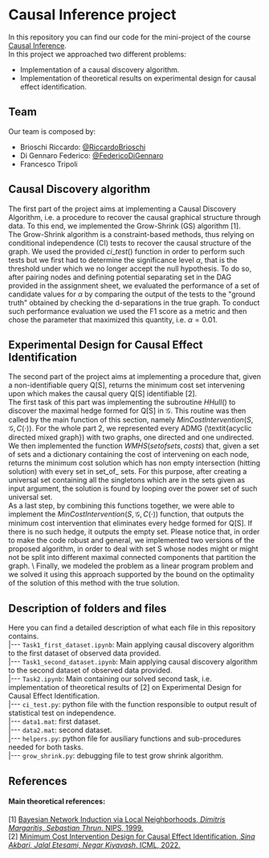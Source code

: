 # Causal Inference project
In this repository you can find our code for the mini-project of the course [Causal Inference](https://edu.epfl.ch/coursebook/en/causal-inference-MGT-416).  
In this project we approached two different problems:  
* Implementation of a causal discovery algorithm.  
* Implementation of theoretical results on experimental design for causal effect identification.  

## Team  
Our team is composed by:  
* Brioschi Riccardo: [@RiccardoBrioschi](https://github.com/RiccardoBrioschi)    
* Di Gennaro Federico: [@FedericoDiGennaro](https://github.com/FedericoDiGennaro)    
* Francesco Tripoli  

## Causal Discovery algorithm  
The first part of the project aims at implementing a Causal Discovery Algorithm, i.e. a procedure to recover the causal graphical structure through data. To this end, we implemented the Grow-Shrink (GS) algorithm [1].  
The Grow-Shrink algorithm is a constraint-based methods, thus relying on conditional independence (CI) tests to recover the causal structure of the graph. We used the provided $ci$_$test()$ function in order to perform such tests but we first had to determine the significance level $\alpha$, that is the threshold under which we no longer accept the null hypothesis. To do so, after pairing nodes and defining potential separating set in the DAG provided in the assignment sheet, we evaluated the performance of a set of candidate values for $\alpha$ by comparing the output of the tests to the "ground truth" obtained by checking the d-separations in the true graph. To conduct such performance evaluation we used the F1 score as a metric and then chose the parameter that maximized this quantity, i.e. $\alpha = 0.01$.  

## Experimental Design for Causal Effect Identification  
The second part of the project aims at implementing a procedure that, given a non-identifiable query Q[S], returns the minimum cost set intervening upon which makes the causal query Q[S] identifiable [2].  
The first task of this part was implementing the subroutine $HHull()$ to discover the maximal hedge formed for Q[S] in $\mathcal{G}$. This routine was then called by the main function of this section, namely 
$MinCostIntervention(S, \mathcal{G}, C(\cdot))$. For the whole part 2, we represented every ADMG (\textit{acyclic directed mixed graph}) with two graphs, one directed and one undirected.  
We then implemented the function $WMHS(set$_$of$_$sets, costs)$ that, given a set of sets and a dictionary containing the cost of intervening on each node, returns the minimum cost solution which has non empty intersection (hitting solution) with every set in set\_of\_ sets. For this purpose, after creating a universal set containing all the singletons which are in the sets given as input argument, the solution is found by looping over the power set of such universal set.  
As a last step, by combining this functions together, we were able to implement the $MinCostIntervention(S, \mathcal{G}, C(\cdot))$ function, that outputs the minimum cost intervention that eliminates every hedge formed for Q[S]. If there is no such hedge, it outputs the empty set. Please notice that, in order to make the code robust and general, we implemented two versions of the proposed algorithm, in order to deal with set S whose nodes might or might not be split into different maximal connected components that partition the graph. \\
Finally, we modeled the problem as a linear program problem and we solved it using this approach supported by the bound on the optimality of the solution of this method with the true solution.

## Description of folders and files  
Here you can find a detailed description of what each file in this repository contains.  
|--- `Task1_first_dataset.ipynb`: Main applying causal discovery algorithm to the first dataset of observed data provided.     
|--- `Task1_second_dataset.ipynb`: Main applying causal discovery algorithm to the second dataset of observed data provided.      
|--- `Task2.ipynb`: Main containing our solved second task, i.e. implementation of theoretical results of [2] on Experimental Design for Causal Effect Identification.   
|--- `ci_test.py`: python file with the function responsible to output result of statistical test on independence.  
|--- `data1.mat`: first dataset.  
|--- `data2.mat`: second dataset.  
|--- `helpers.py`: python file for ausiliary functions and sub-procedures needed for both tasks.  
|--- `grow_shrink.py`: debugging file to test grow shrink algorithm.  

## References

#### Main theoretical references: 
[1] [Bayesian Network Induction via Local Neighborhoods, *Dimitris Margaritis, Sebastian Thrun*. NIPS, 1999.](https://papers.nips.cc/paper_files/paper/1999/hash/5d79099fcdf499f12b79770834c0164a-Abstract.html)  
[2] [Minimum Cost Intervention Design for Causal Effect Identification, *Sina Akbari, Jalal Etesami, Negar Kiyavash*. ICML, 2022.](https://arxiv.org/abs/2205.02232)
